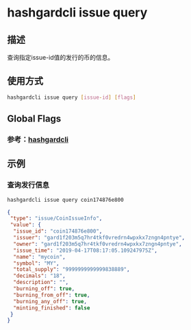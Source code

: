 # hashgardcli issue query

## 描述
查询指定issue-id值的发行的币的信息。
## 使用方式
```bash
hashgardcli issue query [issue-id] [flags]
```
## Global Flags

 ### 参考：[hashgardcli](../README.md)

## 示例
### 查询发行信息
```bash
hashgardcli issue query coin174876e800
```
```json
{
 "type": "issue/CoinIssueInfo",
 "value": {
  "issue_id": "coin174876e800",
  "issuer": "gard1f203m5q7hr4tkf0vredrn4wpxkx7zngn4pntye",
  "owner": "gard1f203m5q7hr4tkf0vredrn4wpxkx7zngn4pntye",
  "issue_time": "2019-04-17T08:17:05.109247975Z",
  "name": "mycoin",
  "symbol": "MY",
  "total_supply": "9999999999999838889",
  "decimals": "18",
  "description": "",
  "burning_off": true,
  "burning_from_off": true,
  "burning_any_off": true,
  "minting_finished": false
 }
}
```

